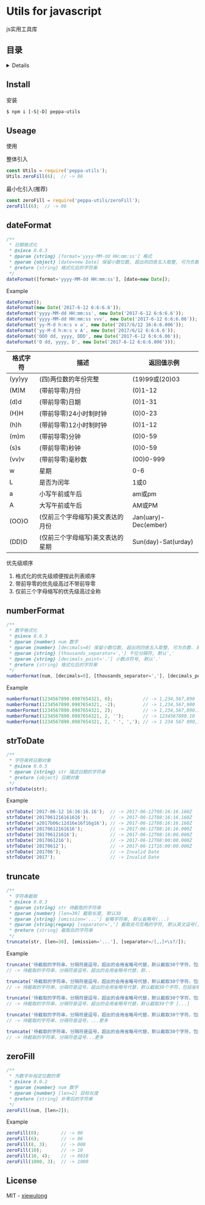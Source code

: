 # Utils for javascript

js实用工具库

## 目录

<details>

* [安装](#install)
* [使用](#useage)
* [dateFormat](#dateFormat)
* [numberFormat](#numberFormat)
* [strToDate](#strToDate)
* [truncate](#truncate)
* [zeroFill](#zeroFill)
* [License](#license)

</details>

## Install

安装

```bash
$ npm i [-S|-D] peppa-utils
```

## Useage

使用

整体引入

```js
const Utils = require('peppa-utils');
Utils.zeroFill(6);  // -> 06
```

最小化引入(推荐)

```js
const zeroFill = require('peppa-utils/zeroFill');
zeroFill(6);  // -> 06
```

## dateFormat

```js
/**
 * 日期格式化
 * @since 0.0.3
 * @param {string} [format='yyyy-MM-dd HH:mm:ss'] 格式
 * @param {object} [date=new Date] 保留小数位数, 超出则四舍五入取整, 可为负数. 默认0不保留小数
 * @return {string} 格式化后的字符串
 */
dateFormat([format='yyyy-MM-dd HH:mm:ss'], [date=new Date]);
```

Example

```js
dateFormat();                                                           // -> 格式为'yyyy-MM-dd HH:mm:ss'的当前时间
dateFormat(new Date('2017-6-12 6:6:6.6'));                              // -> 2017-06-11 06:06:06
dateFormat('yyyy-MM-dd HH:mm:ss', new Date('2017-6-12 6:6:6.6'));       // -> 2017-06-12 06:06:06
dateFormat('yyyy-MM-dd HH:mm:ss vvv', new Date('2017-6-12 6:6:6.06'));  // -> 2017-06-12 06:06:06 060
dateFormat('yy-M-d h:m:s v a', new Date('2017/6/12 16:6:6.006'));       // -> 17-6-12 5:6:6 6 pm
dateFormat('yy-M-d h:m:s v A', new Date('2017/6/12 6:6:6.6'));          // -> 17-6-12 7:6:6 600 AM
dateFormat('OOO dd, yyyy, DDD', new Date('2017-6-12 6:6:6.06'));        // -> Jul 12, 2017, Mon
dateFormat('O dd, yyyy, D', new Date('2017-6-12 6:6:6.006')));          // -> July 12, 2017, Monday
```

格式字符 | 描述 | 返回值示例
-|-|-
(yy)yy | (四)两位数的年份完整 | (19)99或(20)03
(M)M | (带前导零)月份 | (0)1-12
(d)d | (带前导零)日期 | (0)1-31
(H)H | (带前导零)24小时制时钟 | (0)0-23
(h)h | (带前导零)12小时制时钟 | (0)1-12
(m)m | (带前导零)分钟 | (0)0-59
(s)s | (带前导零)秒钟 | (0)0-59
(vv)v | (带前导零)毫秒数 | (00)0-999
w | 星期 | 0-6
L | 是否为闰年 | 1或0
a | 小写午前或午后 | am或pm
A | 大写午前或午后 | AM或PM
(OO)O | (仅前三个字母缩写)英文表达的月份 | Jan(uary)-Dec(ember)
(DD)D | (仅前三个字母缩写)英文表达的星期 | Sun(day)-Sat(urday)

优先级顺序

1. 格式化的优先级顺便按此列表顺序
2. 带前导零的优先级高过不带前导零
3. 仅前三个字母缩写的优先级高过全称

## numberFormat

```js
/**
 * 数字格式化
 * @since 0.0.3
 * @param {number} num 数字
 * @param {number} [decimals=0] 保留小数位数, 超出则四舍五入取整, 可为负数. 默认0不保留小数
 * @param {string} [thousands_separator=','] 千位分隔符, 默认','
 * @param {string} [decimals_point='.'] 小数点符号, 默认'.'
 * @return {string} 格式化后的字符串
 */
numberFormat(num, [decimals=0], [thousands_separator=','], [decimals_point='.']);
```

Example

```js
numberFormat(1234567890.0987654321, 0);           // -> 1,234,567,890
numberFormat(1234567890.0987654321, -2);          // -> 1,234,567,900
numberFormat(1234567890.0987654321, 2);           // -> 1,234,567,890.10
numberFormat(1234567890.0987654321, 2, '');       // -> 1234567890.10
numberFormat(1234567890.0987654321, 2, ' ', ','); // -> 1 234 567 890,10
```

## strToDate

```js
/**
 * 字符串转日期对象
 * @since 0.0.5
 * @param {string} str 描述日期的字符串
 * @return {object} 日期对象
 */
strToDate(str);
```

Example

```js
strToDate('2017-06-12 16:16:16.16');  // -> 2017-06-12T08:16:16.160Z
strToDate('2017061216161616');        // -> 2017-06-12T08:16:16.160Z
strToDate('a2017b06c12d16e16f16g16'); // -> 2017-06-12T08:16:16.160Z
strToDate('20170612161616');          // -> 2017-06-12T08:16:16.000Z
strToDate('201706121616');            // -> 2017-06-12T08:16:00.000Z
strToDate('2017061216');              // -> 2017-06-12T08:00:00.000Z
strToDate('20170612');                // -> 2017-06-11T16:00:00.000Z
strToDate('201706');                  // -> Invalid Date
strToDate('2017');                    // -> Invalid Date
```

## truncate

```js
/**
 * 字符串截取
 * @since 0.0.3
 * @param {string} str 待截取的字符串
 * @param {number} [len=30] 截取长度, 默认30
 * @param {string} [omission='...'] 省略字符串, 默认省略号(...)
 * @param {string|regexp} [separator=','] 截取处可忽略的字符, 默认英文逗号(,)
 * @return {string} 截取后的字符串
 */
truncate(str, [len=30], [omission='...'], [separator=/[,，]+\s?/]);
```

Example

```js
truncate('待截取的字符串，分隔符是逗号，超出的会用省略号代替，默认截取30个字符，包括省略字符串的长度，可设置。');
// -> 待截取的字符串，分隔符是逗号，超出的会用省略号代替，默..

truncate('待截取的字符串，分隔符是逗号，超出的会用省略号代替，默认截取30个字符，包括省略字符串的长度，可设置。', 60);
// -> 待截取的字符串，分隔符是逗号，超出的会用省略号代替，默认截取30个字符，包括省略字符串的长度，可设置。

truncate('待截取的字符串，分隔符是逗号，超出的会用省略号代替，默认截取30个字符，包括省略字符串的长度，可设置。', 40, ' [...]');
// -> 待截取的字符串，分隔符是逗号，超出的会用省略号代替，默认截取30个字 [...]

truncate('待截取的字符串，分隔符是逗号，超出的会用省略号代替，默认截取30个字符，包括省略字符串的长度，可设置。', 20, '...更多', '');
// -> 待截取的字符串，分隔符是逗号，...更多

truncate('待截取的字符串，分隔符是逗号，超出的会用省略号代替，默认截取30个字符，包括省略字符串的长度，可设置。', 20, '...更多', '，');
// -> 待截取的字符串，分隔符是逗号...更多
```

## zeroFill

```js
/**
 * 为数字补指定位数的零
 * @since 0.0.2
 * @param {number} num 数字
 * @param {number} [len=2] 目标长度
 * @return {string} 补零后的字符串
 */
zeroFill(num, [len=2]);
```

Example

```js
zeroFill(0);        // -> 00
zeroFill(6);        // -> 06
zeroFill(8, 3);     // -> 008
zeroFill(10);       // -> 10
zeroFill(10, 4);    // -> 0010
zeroFill(1000, 3);  // -> 1000
```

## License

MIT - [xiewulong](https://github.com/xiewulong)
